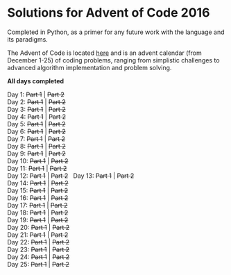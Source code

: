 # Solutions for Advent of Code 2016

Completed in Python, as a primer for any future work with the language and its paradigms.

The Advent of Code is located [here](http://adventofcode.com) and is an advent calendar (from December 1-25) of coding problems, ranging from simplistic challenges to advanced algorithm implementation and problem solving.

**All days completed**

Day 1: ~~Part 1~~ | ~~Part 2~~  
Day 2: ~~Part 1~~ | ~~Part 2~~  
Day 3: ~~Part 1~~ | ~~Part 2~~  
Day 4: ~~Part 1~~ | ~~Part 2~~  
Day 5: ~~Part 1~~ | ~~Part 2~~  
Day 6: ~~Part 1~~ | ~~Part 2~~  
Day 7: ~~Part 1~~ | ~~Part 2~~  
Day 8: ~~Part 1~~ | ~~Part 2~~  
Day 9: ~~Part 1~~ | ~~Part 2~~  
Day 10: ~~Part 1~~ | ~~Part 2~~  
Day 11: ~~Part 1~~ | ~~Part 2~~  
Day 12: ~~Part 1~~ | ~~Part 2~~  
Day 13: ~~Part 1~~ | ~~Part 2~~  
Day 14: ~~Part 1~~ | ~~Part 2~~  
Day 15: ~~Part 1~~ | ~~Part 2~~  
Day 16: ~~Part 1~~ | ~~Part 2~~  
Day 17: ~~Part 1~~ | ~~Part 2~~  
Day 18: ~~Part 1~~ | ~~Part 2~~  
Day 19: ~~Part 1~~ | ~~Part 2~~   
Day 20: ~~Part 1~~ | ~~Part 2~~  
Day 21: ~~Part 1~~ | ~~Part 2~~  
Day 22: ~~Part 1~~ | ~~Part 2~~  
Day 23: ~~Part 1~~ | ~~Part 2~~  
Day 24: ~~Part 1~~ | ~~Part 2~~  
Day 25: ~~Part 1~~ | ~~Part 2~~  
